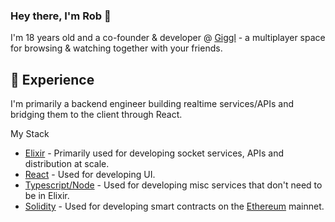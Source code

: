 ### Hey there, I'm Rob 👋

I'm 18 years old and a co-founder & developer @ [Giggl](https://giggl.app) - a multiplayer space for browsing & watching together with your friends. 

## 🌱 Experience
I'm primarily a backend engineer building realtime services/APIs and bridging them to the client through React. 

My Stack

- [Elixir](https://elixir-lang.org/) - Primarily used for developing socket services, APIs and distribution at scale.
- [React](https://reactjs.org/) - Used for developing UI.
- [Typescript/Node](https://nodejs.org/en/) - Used for developing misc services that don't need to be in Elixir.
- [Solidity](https://docs.soliditylang.org/en/v0.4.24/) - Used for developing smart contracts on the [Ethereum](https://ethereum.org/en/) mainnet.
<!--
**robjmorrissey/robjmorrissey** is a ✨ _special_ ✨ repository because its `README.md` (this file) appears on your GitHub profile.

Here are some ideas to get you started:

- 🔭 I’m currently working on ...
- 🤔 I’m looking for help with ...
- 💬 Ask me about ...
- 📫 How to reach me: ...
- 😄 Pronouns: ...
- ⚡ Fun fact: ...
-->
